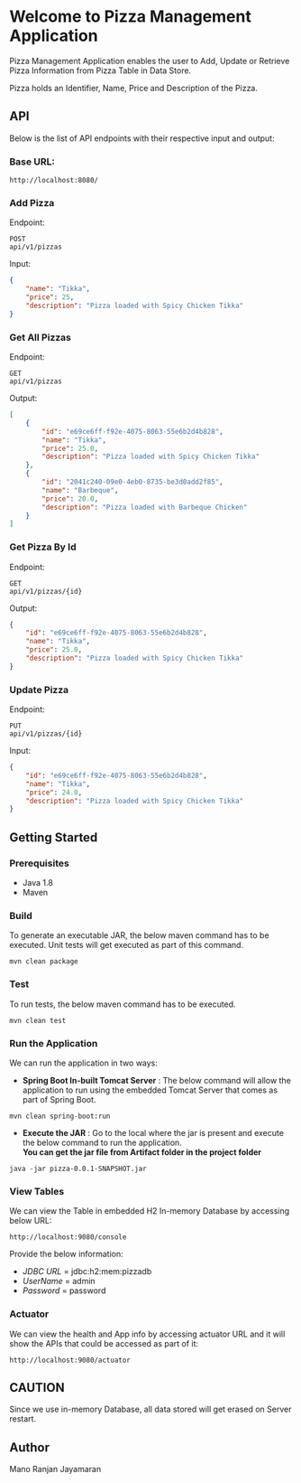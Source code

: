 # Welcome to Pizza Management Application

Pizza Management Application enables the user to Add, Update or Retrieve Pizza Information from Pizza Table in Data Store.

Pizza holds an Identifier, Name, Price and Description of the Pizza.


## API

Below is the list of API endpoints with their respective input and output:

### Base URL:

```
http://localhost:8080/
```


### Add Pizza

Endpoint:

```
POST
api/v1/pizzas
```

Input:

```json
{
	"name": "Tikka",
	"price": 25,
	"description": "Pizza loaded with Spicy Chicken Tikka"
}
```

### Get All Pizzas

Endpoint:

```
GET
api/v1/pizzas
```

Output:

```json
[
    {
        "id": "e69ce6ff-f92e-4075-8063-55e6b2d4b828",
        "name": "Tikka",
        "price": 25.0,
        "description": "Pizza loaded with Spicy Chicken Tikka"
    },
    {
        "id": "2041c240-09e0-4eb0-8735-be3d0add2f85",
        "name": "Barbeque",
        "price": 20.0,
        "description": "Pizza loaded with Barbeque Chicken"
    }
]
```

### Get Pizza By Id

Endpoint:

```
GET
api/v1/pizzas/{id}
```

Output:

```json
{
    "id": "e69ce6ff-f92e-4075-8063-55e6b2d4b828",
    "name": "Tikka",
    "price": 25.0,
    "description": "Pizza loaded with Spicy Chicken Tikka"
}
```

### Update Pizza

Endpoint:

```
PUT
api/v1/pizzas/{id}
```

Input:

```json
{
    "id": "e69ce6ff-f92e-4075-8063-55e6b2d4b828",
    "name": "Tikka",
    "price": 24.0,
    "description": "Pizza loaded with Spicy Chicken Tikka"
}
```

## Getting Started

### Prerequisites
* Java 1.8
* Maven

### Build
To generate an executable JAR, the below maven command has to be executed.
Unit tests will get executed as part of this command.

```
mvn clean package
```

### Test
To run tests, the below maven command has to be executed.

```
mvn clean test
```

### Run the Application
We can run the application in two ways:

*  **Spring Boot In-built Tomcat Server** :
	The below command will allow the application to run using the embedded Tomcat Server that comes as part of Spring Boot.

```
mvn clean spring-boot:run
```

*  **Execute the JAR** :
	Go to the local where the jar is present and execute the below command to run the application.  
	**You can get the jar file from Artifact folder in the project folder**

```
java -jar pizza-0.0.1-SNAPSHOT.jar
```

### View Tables
We can view the Table in embedded H2 In-memory Database by accessing below URL:

```
http://localhost:9080/console
```

Provide the below information:
* *JDBC URL* = jdbc:h2:mem:pizzadb
* *UserName* = admin
* *Password* = password

### Actuator
We can view the health and App info by accessing actuator URL and it will show the APIs that could be accessed as part of it:

```
http://localhost:9080/actuator
```

## CAUTION

Since we use in-memory Database, all data stored will get erased on Server restart.

## Author

Mano Ranjan Jayamaran
